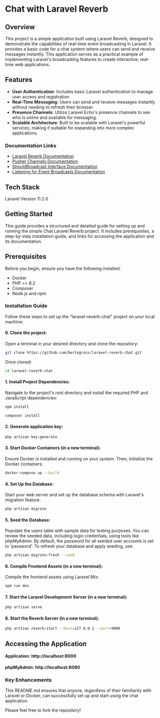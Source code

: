 # Chat with Laravel Reverb

## Overview
This project is a simple application built using Laravel Reverb, designed to demonstrate the capabilities of real-time event broadcasting in Laravel. It provides a basic code for a chat system where users can send and receive messages instantly. This application serves as a practical example of implementing Laravel's broadcasting features to create interactive, real-time web applications.

## Features
- **User Authentication**: Includes basic Laravel authentication to manage user access and registration.
- **Real-Time Messaging**: Users can send and receive messages instantly without needing to refresh their browser.
- **Presence Channels**: Utilize Laravel Echo's presence channels to see who is online and available for messaging.
- **Scalable Architecture**: Built to be scalable with Laravel's powerful services, making it suitable for expanding into more complex applications.

### Documentation Links
- [Laravel Reverb Documentation](https://laravel.com/docs/11.x/reverb)
- [Pusher Channels Documentation](https://laravel.com/docs/11.x/broadcasting#client-pusher-channels)
- [ShouldBroadcast Interface Documentation](https://laravel.com/docs/11.x/broadcasting#the-shouldbroadcast-interface)
- [Listening for Event Broadcasts Documentation](https://laravel.com/docs/11.x/broadcasting#listening-for-event-broadcasts)

## Tech Stack
Laravel Version 11.2.0

## Getting Started
This guide provides a structured and detailed guide for setting up and running the simple Chat Laravel Reverb project. It includes prerequisites, a step-by-step installation guide, and links for accessing the application and its documentation.

## Prerequisites
Before you begin, ensure you have the following installed:
- Docker
- PHP >= 8.2
- Composer
- Node.js and npm

### Installation Guide
Follow these steps to set up the "laravel-reverb-chat" project on your local machine:

#### 0. Clone the project:
Open a terminal in your desired directory and clone the repository:
```bash
git clone https://github.com/bertogross/laravel-reverb-chat.git
```
Once cloned:
```bash
cd laravel-reverb-chat
```

#### 1. Install Project Dependencies:
Navigate to the project's root directory and install the required PHP and JavaScript dependencies:
```bash
npm install
```
```bash
composer install
```

#### 2. Generate application key:
```bash
php artisan key:generate
```

#### 3. Start Docker Containers (in a new terminal):
Ensure Docker is installed and running on your system. Then, initialize the Docker containers:
```bash
docker-compose up --build
```

#### 4. Set Up the Database:
Start your web server and set up the database schema with Laravel's migration feature:
```bash 
php artisan migrate 
```

#### 5. Seed the Database:
Populate the users table with sample data for testing purposes. You can review the seeded data, including login credentials, using tools like phpMyAdmin. By default, the password for all seeded user accounts is set to 'password'. To refresh your database and apply seeding, use:
```bash 
php artisan migrate:fresh --seed
```

#### 6. Compile Frontend Assets (in a new terminal):
Compile the frontend assets using Laravel Mix:
```bash 
npm run dev
```

#### 7. Start the Laravel Development Server (in a new terminal):
```bash 
php artisan serve
```

#### 8. Start the Reverb Server (in a new terminal):
```bash 
php artisan reverb:start --host=127.0.0.1 --port=9000
```

## Accessing the Application
#### Application: http://localhost:8000
#### phpMyAdmin: http://localhost:8080


### Key Enhancements
This README.md ensures that anyone, regardless of their familiarity with Laravel or Docker, can successfully set up and start using the chat application.

Please feel free to fork the repository!
